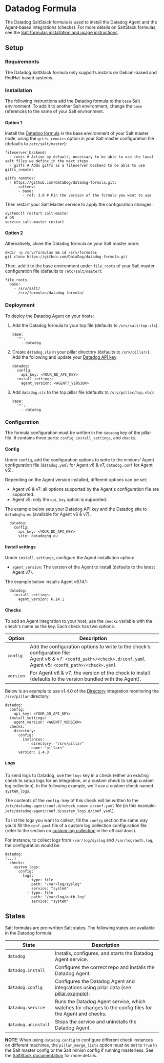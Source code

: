 # Datadog Formula

The Datadog SaltStack formula is used to install the Datadog Agent and the Agent-based integrations (checks). For more details on SaltStack formulas, see the [Salt formulas installation and usage instructions][1].

## Setup

### Requirements

The Datadog SaltStack formula only supports installs on Debian-based and RedHat-based systems.

### Installation

The following instructions add the Datadog formula to the `base` Salt environment. To add it to another Salt environment, change the `base` references to the name of your Salt environment.

#### Option 1

Install the [Datadog formula][6] in the base environment of your Salt master node, using the `gitfs_remotes` option in your Salt master configuration file (defaults to `/etc/salt/master`):

```text
fileserver_backend:
  - roots # Active by default, necessary to be able to use the local salt files we define in the next steps
  - gitfs # Adds gitfs as a fileserver backend to be able to use gitfs_remotes

gitfs_remotes:
  - https://github.com/DataDog/datadog-formula.git:
    - saltenv:
      - base:
        - ref: 3.0 # Pin the version of the formula you want to use
```

Then restart your Salt Master service to apply the configuration changes:

```shell
systemctl restart salt-master
# OR
service salt-master restart
```

#### Option 2

Alternatively, clone the Datadog formula on your Salt master node:

```shell
mkdir -p /srv/formulas && cd /srv/formulas
git clone https://github.com/DataDog/datadog-formula.git
```

Then, add it to the base environment under `file_roots` of your Salt master configuration file (defaults to `/etc/salt/master`):

```text
file_roots:
  base:
    - /srv/salt/
    - /srv/formulas/datadog-formula/
```

### Deployment

To deploy the Datadog Agent on your hosts:

1. Add the Datadog formula to your top file (defaults to `/srv/salt/top.sls`):

    ```text
    base:
      '*':
        - datadog
    ```

2. Create `datadog.sls` in your pillar directory (defaults to `/srv/pillar/`). Add the following and update your [Datadog API key][2]:

    ```
    datadog:
      config:
        api_key: <YOUR_DD_API_KEY>
      install_settings:
        agent_version: <AGENT7_VERSION>
    ```

3. Add `datadog.sls` to the top pillar file (defaults to `/srv/pillar/top.sls`):

    ```text
    base:
      '*':
        - datadog
    ```

### Configuration

The formula configuration must be written in the `datadog` key of the pillar file. It contains three parts: `config`, `install_settings`, and `checks`.

#### Config

Under `config`, add the configuration options to write to the minions' Agent configuration file (`datadog.yaml` for Agent v6 & v7, `datadog.conf` for Agent v5).

Depending on the Agent version installed, different options can be set:

- Agent v6 & v7: all options supported by the Agent's configuration file are supported.
- Agent v5: only the `api_key` option is supported.

The example below sets your Datadog API key and the Datadog site to `datadoghq.eu` (available for Agent v6 & v7).

```text
  datadog:
    config:
      api_key: <YOUR_DD_API_KEY>
      site: datadoghq.eu
```

#### Install settings

Under `install_settings`, configure the Agent installation option:

- `agent_version`: The version of the Agent to install (defaults to the latest Agent v7).

The example below installs Agent v6.14.1:

```text
  datadog:
    install_settings:
      agent_version: 6.14.1
```

#### Checks

To add an Agent integration to your host, use the `checks` variable with the check's name as the key. Each check has two options:

| Option    | Description                                                                                                                                                             |
|-----------|-------------------------------------------------------------------------------------------------------------------------------------------------------------------------|
| `config`  | Add the configuration options to write to the check's configuration file:<br>Agent v6 & v7: `<confd_path>/<check>.d/conf.yaml`<br>Agent v5: `<confd_path>/<check>.yaml` |
| `version` | For Agent v6 & v7, the version of the check to install (defaults to the version bundled with the Agent).                                                                |

Below is an example to use v1.4.0 of the [Directory][3] integration monitoring the `/srv/pillar` directory:

```text
datadog:
  config:
    api_key: <YOUR_DD_API_KEY>
  install_settings:
    agent_version: <AGENT7_VERSION>
  checks:
    directory:
      config:
        instances:
          - directory: "/srv/pillar"
            name: "pillars"
      version: 1.4.0
```

##### Logs

To send logs to Datadog, use the `logs` key in a check (either an existing check to setup logs for an integration, or a custom check to setup custom log collection). In the following example, we'll use a custom check named `system_logs`.

The contents of the `config:` key of this check will be written to the `/etc/datadog-agent/conf.d/<check_name>.d/conf.yaml` file (in this example: `/etc/datadog-agent/conf.d/system_logs.d/conf.yaml`).

To list the logs you want to collect, fill the `config` section the same way you'd fill the `conf.yaml` file of a custom log collection configuration file (refer to the section on [custom log collection](https://docs.datadoghq.com/agent/logs/?tab=tailfiles#custom-log-collection) in the official docs).

For instance, to collect logs from `/var/log/syslog` and `/var/log/auth.log`, the configuration would be:

```text
datadog:
[...]
  checks:
    system_logs:
      config:
        logs:
          - type: file
            path: "/var/log/syslog"
            service: "system"
          - type: file
            path: "/var/log/auth.log"
            service: "system"
```


## States

Salt formulas are pre-written Salt states. The following states are available in the Datadog formula:

| State               | Description                                                                                             |
|---------------------|---------------------------------------------------------------------------------------------------------|
| `datadog`           | Installs, configures, and starts the Datadog Agent service.                                             |
| `datadog.install`   | Configures the correct repo and installs the Datadog Agent.                                             |
| `datadog.config`    | Configures the Datadog Agent and integrations using pillar data (see [pillar.example][4]).              |
| `datadog.service`   | Runs the Datadog Agent service, which watches for changes to the config files for the Agent and checks. |
| `datadog.uninstall` | Stops the service and uninstalls the Datadog Agent.                                                     |

**NOTE**: When using `datadog.config` to configure different check instances on different machines, the `pillar_merge_lists` option must be set to `True` in the Salt master config or the Salt minion config if running masterless. See the [SaltStack documentation][5] for more details.

[1]: http://docs.saltstack.com/en/latest/topics/development/conventions/formulas.html
[2]: https://app.datadoghq.com/account/settings#api
[3]: https://docs.datadoghq.com/integrations/directory/
[4]: https://github.com/DataDog/datadog-formula/blob/master/pillar.example
[5]: https://docs.saltstack.com/en/latest/ref/configuration/master.html#pillar-merge-lists
[6]: https://github.com/DataDog/datadog-formula
